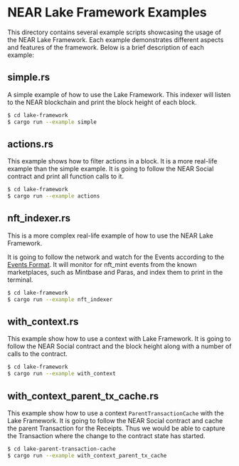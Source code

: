 # NEAR Lake Framework Examples

This directory contains several example scripts showcasing the usage of the NEAR Lake Framework. Each example demonstrates different aspects and features of the framework. Below is a brief description of each example:

## simple.rs

A simple example of how to use the Lake Framework. This indexer will listen to the NEAR blockchain and print the block height of each block.

```bash
$ cd lake-framework
$ cargo run --example simple
```

## actions.rs

This example shows how to filter actions in a block. It is a more real-life example than the simple example. It is going to follow the NEAR Social contract and print all function calls to it.

```bash
$ cd lake-framework
$ cargo run --example actions
```

## nft_indexer.rs

This is a more complex real-life example of how to use the NEAR Lake Framework.

It is going to follow the network and watch for the Events according to the [Events Format][1]. It will monitor for nft_mint events from the known marketplaces, such as Mintbase and Paras, and index them to print in the terminal.

[1]: https://nomicon.io/Standards/EventsFormat

```bash
$ cd lake-framework
$ cargo run --example nft_indexer
```

## with_context.rs

This example show how to use a context with Lake Framework. It is going to follow the NEAR Social contract and the block height along with a number of calls to the contract.

```bash
$ cd lake-framework
$ cargo run --example with_context
```

## with_context_parent_tx_cache.rs

This example show how to use a context `ParentTransactionCache` with the Lake Framework. It is going to follow the NEAR Social contract and cache the parent Transaction for the Receipts. Thus we would be able to capture the Transaction where the change to the contract state has started.

```bash
$ cd lake-parent-transaction-cache
$ cargo run --example with_context_parent_tx_cache
```